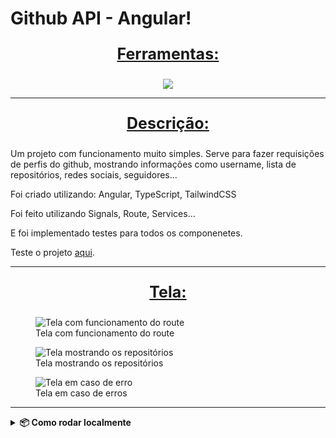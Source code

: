 # Github API - Angular!


<div align=center>
  <p style='font-size: 25px; text-decoration: underline; font-weight: bold'>Ferramentas:</p>
  <a href="https://github.com/Joao-Vtr-Oliveira/github-api-angular">
    <img src="https://skillicons.dev/icons?i=ts,angular,tailwind,jest" />
  </a>
</div>

---

<p align="center" style='font-size: 25px; text-decoration: underline; font-weight: bold'>Descrição:</p>

Um projeto com funcionamento muito simples. Serve para fazer requisições de perfis do github, mostrando informações como username, lista de repositórios, redes sociais, seguidores...

Foi criado utilizando: Angular, TypeScript, TailwindCSS

Foi feito utilizando Signals, Route, Services...

E foi implementado testes para todos os componenetes.

Teste o projeto [aqui](https://github-api-angular-drab.vercel.app/).


---

<p align="center" style='font-size: 25px; text-decoration: underline; font-weight: bold'>Tela:</p>

<figure>
  <img src='https://github.com/user-attachments/assets/bd9eaaa1-c3fb-41d9-97ca-8e9498ac5de7' alt='Tela com funcionamento do route' />
  <figcaption>Tela com funcionamento do route</figcaption>
</figure>

<figure>
  <img src='https://github.com/user-attachments/assets/c1c1aca2-c9bf-4267-893f-662142092870' alt='Tela mostrando os repositórios' />
  <figcaption>Tela mostrando os repositórios</figcaption>
</figure>

<figure>
  <img src='https://github.com/user-attachments/assets/1cf47d9d-06be-43db-bcff-6849c43e1388' alt='Tela em caso de erro' />
  <figcaption>Tela em caso de erros</figcaption>
</figure>

---

<details> <summary><strong>📦 Como rodar localmente</strong></summary>


# 1. Clone o repositório
git clone https://github.com/Joao-Vtr-Oliveira/github-api-angular.git

cd github-api-angular

# 2. Instale as dependências
npm install

# 3. Rode o servidor de desenvolvimento
ng serve

# 4. Acesse em http://localhost:4200
</details>